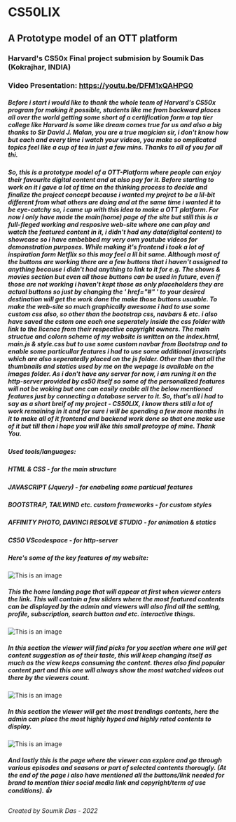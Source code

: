 # **CS50LIX**
## A Prototype model of an OTT platform

### **Harvard's CS50x Final project submision by Soumik Das (Kokrajhar, INDIA)**
### Video Presentation: https://youtu.be/DFM1xQAHPG0

##### ***Before i start i would like to thank the whole team of Harvard's CS50x program for making it possible, students like me from backward places all over the world getting some short of a certification form a top tier college like Harvard is some like dream comes true for us and also a big thanks to Sir David J. Malan, you are a true magician sir, i don't know how but each and every time i watch your videos, you make so omplicated topics feel like a cup of tea in just a few mins. Thanks to all of you for all thi.***

##### So, this is a prototype model of a OTT-Platform where people can enjoy their favourite digital content and at also pay for it. Before starting to work on it i gave a lot of time on the thinking process to decide and finalize the project concept because i wanted my projrct to be a lil-bit different from what others are doing and at the same time i wanted it to be eye-catchy so, i came up with this idea to make a OTT platform. For now i only have made the main(home) page of the site but still this is a full-fleged working and resposive web-site where one can play and watch the featured content in it, i didn't had any data(digital content) to showcase so i have embebbed my very own youtube videos for demonstration purposes. While making it's frontend i took a lot of inspiration form Netflix so this may feel a lil bit same. Although most of the buttons are working there are a few buttons that i haven't assigned to anything because i didn't had anything to link to it for e.g. The shows & movies section but even all those buttons can be used in future, even if those are not working i haven't kept those as only placeholders they are actual buttons so just by changing the ' href="#" ' to your desired destination will get the work done the make those buttons usuable. To make the web-site so much graphically awesome i had to use some custom css also, so other than the bootstrap css, navbars & etc. i also have saved the cstom one each one seperately inside the css folder with link to the licence from their respective copyright owners. The main structue and colorn scheme of my website is written on the index.html, main.js & style.css but to use some custom navbar from Bootstrap and to enable some particullar features i had to use some additional javascripts which are also seperatedly placed on the js folder. Other than that all the thumbnails and statics used by me on the wepage is available on the images folder. As i don't have any server for now, i am runing it on the http-server provided by cs50 itself so some of the personalized features will not be woking but one can easily enable all the below mentioned features just by connecting a database server to it. So, that's all i had to say as a short breif of my project - CS50LIX, I know thers still a lot of work remaining in it and for sure i will be spending a few more months in it to make all of it frontend and backend work done so that one make use of it but till then i hope you will like this small protoype of mine. Thank You.

##### Used tools/languages:
##### HTML & CSS - for the main structure
##### JAVASCRIPT (Jquery) - for enabeling some particual features
##### BOOTSTRAP, TAILWIND etc. custom frameworks - for custom styles
##### AFFINITY PHOTO, DAVINCI RESOLVE STUDIO - for animation & statics
##### CS50 VScodespace - for http-server

##### Here's some of the key features of my website:
![This is an image](/preview/Home_Page.png)
##### This the home landing page that will appear at first when viewer enters the link. This will contain a few sliders where the most featured contents can be displayed by the admin and viewers will also find all the setting, profile, subscription, search button and etc. interactive things.
![This is an image](/preview/Featured_Page.png)
##### In this section the viewer will find picks for you section where one will get content suggestion as of their taste, this will keep changing itself as much as the view keeps consuming the content. theres also find popular content part and this one will always show the most watched videos out there by the viewers count.
![This is an image](/preview/Trending_Page.png)
##### In this section the viewer will get the most trendings contents, here the admin can place the most highly hyped and highly rated contents to display.
![This is an image](/preview/Episodes_Page.png)
##### And lastly this is the page where the viewer can explore and go through various episodes and seasons or part of selected contents thorougly. (At the end of the page i also have mentioned all the buttons/link needed for brand to mention thier social media link and copyright/term of use conditions). 👍

###### Created by Soumik Das - 2022